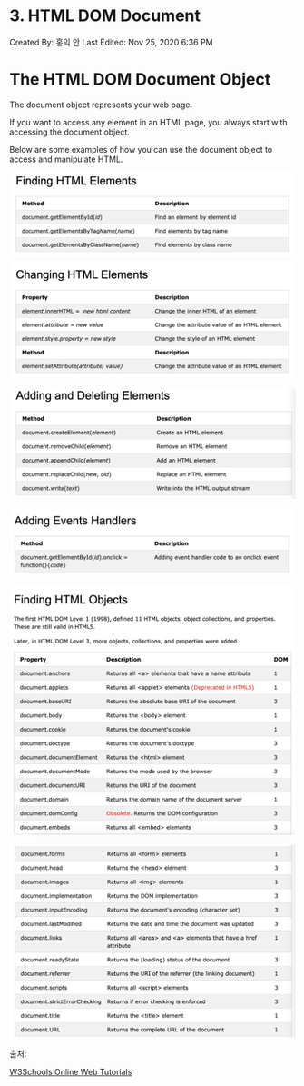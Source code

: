 # 3. HTML DOM Document

Created By: 홍익 안
Last Edited: Nov 25, 2020 6:36 PM

# The HTML DOM Document Object

The document object represents your web page.

If you want to access any element in an HTML page, you always start with accessing the document object.

Below are some examples of how you can use the document object to access and manipulate HTML.

![./img/3-HTML-DOM-Document/Untitled.png](./img/3-HTML-DOM-Document/Untitled.png)

![./img/3-HTML-DOM-Document/Untitled%201.png](./img/3-HTML-DOM-Document/Untitled%201.png)

![./img/3-HTML-DOM-Document/Untitled%202.png](./img/3-HTML-DOM-Document/Untitled%202.png)

![./img/3-HTML-DOM-Document/Untitled%203.png](./img/3-HTML-DOM-Document/Untitled%203.png)

![./img/3-HTML-DOM-Document/Untitled%204.png](./img/3-HTML-DOM-Document/Untitled%204.png)

출처:

[W3Schools Online Web Tutorials](https://www.w3schools.com/)
